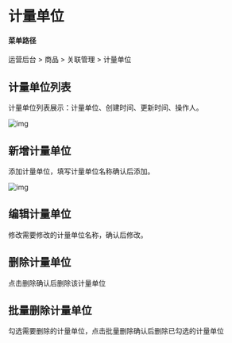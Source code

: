 # 计量单位

#### 菜单路径

运营后台 > 商品 > 关联管理 > 计量单位

## 计量单位列表

计量单位列表展示：计量单位、创建时间、更新时间、操作人。

![img](https://docs.pickmall.cn/help/images/goodsDanW.png)

## 新增计量单位

添加计量单位，填写计量单位名称确认后添加。

![img](https://docs.pickmall.cn/help/images/goodsDanwAdd.png)

## 编辑计量单位

修改需要修改的计量单位名称，确认后修改。

## 删除计量单位

点击删除确认后删除该计量单位

## 批量删除计量单位

勾选需要删除的计量单位，点击批量删除确认后删除已勾选的计量单位